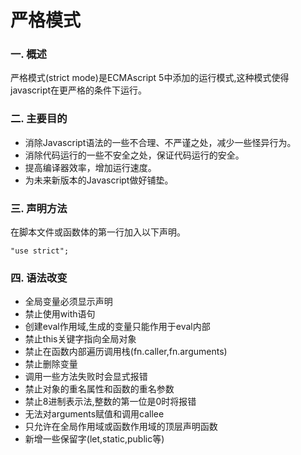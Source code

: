 # 严格模式

### 一. 概述
严格模式(strict mode)是ECMAscript 5中添加的运行模式,这种模式使得javascript在更严格的条件下运行。  

### 二. 主要目的  
* 消除Javascript语法的一些不合理、不严谨之处，减少一些怪异行为。
* 消除代码运行的一些不安全之处，保证代码运行的安全。
* 提高编译器效率，增加运行速度。
* 为未来新版本的Javascript做好铺垫。

### 三. 声明方法
在脚本文件或函数体的第一行加入以下声明。  

    "use strict";
    
### 四. 语法改变
* 全局变量必须显示声明
* 禁止使用with语句
* 创建eval作用域,生成的变量只能作用于eval内部
* 禁止this关键字指向全局对象
* 禁止在函数内部遍历调用栈(fn.caller,fn.arguments)
* 禁止删除变量
* 调用一些方法失败时会显式报错
* 禁止对象的重名属性和函数的重名参数
* 禁止8进制表示法,整数的第一位是0时将报错
* 无法对arguments赋值和调用callee
* 只允许在全局作用域或函数作用域的顶层声明函数
* 新增一些保留字(let,static,public等)
